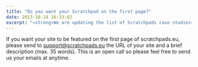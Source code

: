 ```yaml
---
title: "Do you want your Scratchpad on the first page?"
date: 2013-10-24 16:33:02
excerpt: "<strong>We are updating the list of Scratchpads case studies</strong>"
---
```


If you want your site to be featured on the first page of scratchpads.eu, please send to support@scratchpads.eu the URL of your site and a brief description (max. 35 words). This is an open call so please feel free to send us your emails at anytime.
